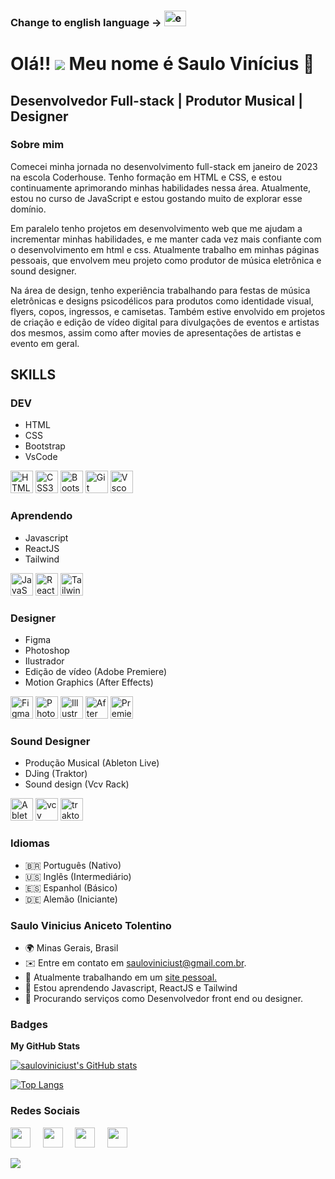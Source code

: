 ### Change to english language -> <a href="https://github.com/sauloviniciust/sauloviniciust-english.git" target="_blank" rel="noreferrer"><img src="https://t4.ftcdn.net/jpg/00/65/12/49/360_F_65124908_UpNHzTdQn2HNAIT8yYqybMQeGfsRmVc7.jpg" width="35" height="25" alt="euaflag" /></a>

# Olá!! ![](https://user-images.githubusercontent.com/18350557/176309783-0785949b-9127-417c-8b55-ab5a4333674e.gif) Meu nome é Saulo Vinícius 🖖

## Desenvolvedor Full-stack | Produtor Musical | Designer 

### Sobre mim
Comecei minha jornada no desenvolvimento full-stack em janeiro de 2023 na escola Coderhouse. Tenho formação em HTML e CSS, e estou continuamente aprimorando minhas habilidades nessa área. Atualmente, estou no curso de JavaScript e estou gostando muito de explorar esse domínio.

Em paralelo tenho projetos em desenvolvimento web que me ajudam a incrementar minhas habilidades, e me manter cada vez mais confiante com o desenvolvimento em html e css. Atualmente trabalho em minhas páginas pessoais, que envolvem meu projeto como produtor de música eletrônica e sound designer.

Na área de design, tenho experiência trabalhando para festas de música eletrônicas e designs psicodélicos para produtos como identidade visual, flyers, copos, ingressos, e camisetas. Também estive envolvido em projetos de criação e edição de vídeo digital para divulgações de eventos e artistas dos mesmos, assim como after movies de apresentações de artistas e evento em geral.

## SKILLS 

### DEV 

* HTML
* CSS
* Bootstrap
* VsCode

<p align="left">

  <a href="https://developer.mozilla.org/en-US/docs/Glossary/HTML5" target="_blank" rel="noreferrer"><img src="https://raw.githubusercontent.com/danielcranney/readme-generator/main/public/icons/skills/html5-colored.svg" width="36" height="36" alt="HTML5" /></a>
  <a href="https://www.w3.org/TR/CSS/#css" target="_blank" rel="noreferrer"><img src="https://raw.githubusercontent.com/danielcranney/readme-generator/main/public/icons/skills/css3-colored.svg" width="36" height="36" alt="CSS3" /></a>
  <a href="https://getbootstrap.com/" target="_blank" rel="noreferrer"><img src="https://raw.githubusercontent.com/danielcranney/readme-generator/main/public/icons/skills/bootstrap-colored.svg" width="36" height="36" alt="Bootstrap" /></a>
  <a href="https://git-scm.com/" target="_blank" rel="noreferrer"><img src="https://raw.githubusercontent.com/danielcranney/readme-generator/main/public/icons/skills/git-colored.svg" width="36" height="36" alt="Git" /></a>
  <a href="https://code.visualstudio.com/" target="_blank" rel="noreferrer"><img src="https://upload.wikimedia.org/wikipedia/commons/thumb/2/2d/Visual_Studio_Code_1.18_icon.svg/2056px-Visual_Studio_Code_1.18_icon.svg.png" width="36" height="36" alt="Vscode" /></a>
  
  </p>
  
### Aprendendo
* Javascript
* ReactJS
* Tailwind

<p align="left">  
  
  <a href="https://developer.mozilla.org/en-US/docs/Web/JavaScript" target="_blank" rel="noreferrer"><img src="https://raw.githubusercontent.com/danielcranney/readme-generator/main/public/icons/skills/javascript-colored.svg" width="36" height="36" alt="JavaScript" /></a>
  <a href="https://reactjs.org/" target="_blank" rel="noreferrer"><img src="https://raw.githubusercontent.com/danielcranney/readme-generator/main/public/icons/skills/react-colored.svg" width="36" height="36" alt="React" /></a>
  <a href="https://tailwindcss.com/" target="_blank" rel="noreferrer"><img src="https://raw.githubusercontent.com/danielcranney/readme-generator/main/public/icons/skills/tailwindcss-colored.svg" width="36" height="36" alt="TailwindCSS" /></a>
  
</p>

### Designer 
* Figma
* Photoshop
* Ilustrador
* Edição de vídeo (Adobe Premiere)
* Motion Graphics (After Effects)

<p align="left">

  <a href="https://www.figma.com/" target="_blank" rel="noreferrer"><img                          src="https://raw.githubusercontent.com/danielcranney/readme-generator/main/public/icons/skills/figma-colored.svg"    width="36" height="36" alt="Figma" /></a>
  <a href="https://www.adobe.com/uk/products/photoshop.html" target="_blank" rel="noreferrer"><img src="https://raw.githubusercontent.com/danielcranney/readme-generator/main/public/icons/skills/photoshop-colored.svg" width="36" height="36" alt="Photoshop" /></a>
  <a href="adobe.com/uk/products/illustrator.html" target="_blank" rel="noreferrer"><img src="https://raw.githubusercontent.com/danielcranney/readme-generator/main/public/icons/skills/illustrator-colored.svg" width="36" height="36" alt="Illustrator" /></a>
  <a href="https://www.adobe.com/uk/products/aftereffects.html" target="_blank" rel="noreferrer"><img src="https://raw.githubusercontent.com/danielcranney/readme-generator/main/public/icons/skills/aftereffects-colored.svg" width="36" height="36" alt="After Effects" /></a>
  <a href="https://www.adobe.com/uk/products/premiere.html" target="_blank" rel="noreferrer"><img src="https://raw.githubusercontent.com/danielcranney/readme-generator/main/public/icons/skills/premierepro-colored.svg" width="36" height="36" alt="Premiere Pro" /></a>
 
</p>

### Sound Designer 
* Produção Musical (Ableton Live)
* DJing (Traktor)
* Sound design (Vcv Rack)

<p align="left">
  
  <a href="https://ableton.com/" target="_blank" rel="noreferrer"><img src="https://cdn.icon-icons.com/icons2/3053/PNG/512/ableton_macos_bigsur_icon_190476.png" width="36" height="36" alt="Ableton icon" /></a>
  <a href="https://vcvrack.com/" target="_blank" rel="noreferrer"><img src="https://vcvrack.com/logo-white.svg" width="36" height="36" alt="vcv icon" /></a>
  <a href="https://traktor.com/" target="_blank" rel="noreferrer"><img src="https://github.com/sauloviniciust/sauloviniciust/assets/126627845/91b3d7eb-6dec-4c4b-b387-1579e8c071b1" width="36" height="36" alt="traktor icon" /></a>
   
</p>

### Idiomas

* 🇧🇷 Português (Nativo)
* 🇺🇸 Inglês (Intermediário)
* 🇪🇸 Espanhol (Básico)
* 🇩🇪 Alemão (Iniciante)

### Saulo Vinicius Aniceto Tolentino

* 🌍  Minas Gerais, Brasil
* ✉️  Entre em contato em <a href="mailto:sauloviniciust@gmail.com" target="_blank" rel="noreferrer">sauloviniciust@gmail.com.br.</a>  
* 🚀  Atualmente trabalhando em um <a href="https://spacechronix.vercel.app" target="_blank" rel="noreferrer">site pessoal.</a>  
* 🧠  Estou aprendendo Javascript, ReactJS e Tailwind
* 🤝  Procurando serviços como Desenvolvedor front end ou designer.

### Badges

<b>My GitHub Stats</b>

<a href="http://www.github.com/sauloviniciust"><img src="https://github-readme-stats.vercel.app/api?username=sauloviniciust&show_icons=true&hide=contribs&count_private=true&title_color=0891b2&text_color=ffffff&icon_color=0891b2&bg_color=1c1917&hide_border=true&show_icons=true" alt="sauloviniciust's GitHub stats" /></a>

[![Top Langs](https://github-readme-stats.vercel.app/api/top-langs/?username=sauloviniciust&layout=donut&show_icons=true&title_color=0891b2&text_color=ffffff&icon_color=0891b2&bg_color=1c1917&hide_border=true&show_icons=true)](https://github.com/sauloviniciust/github-readme-stats)


### Redes Sociais

<p align="left"> 
  <a href="https://www.github.com/sauloviniciust" target="_blank" rel="noreferrer"><img src="https://raw.githubusercontent.com/danielcranney/readme-generator/main/public/icons/socials/github.svg" width="32" height="32" /></a>
&nbsp;&nbsp;&nbsp;
  <a href="https://www.linkedin.com/in/saulo-vinicius-b05b38271" target="_blank" rel="noreferrer"><img src="https://raw.githubusercontent.com/danielcranney/readme-generator/main/public/icons/socials/linkedin.svg" width="32" height="32" /></a>
  &nbsp;&nbsp;&nbsp;
  <a href="https://www.instagram.com/sauloviniciust.dev/" target="_blank" rel="noreferrer"><img src="https://raw.githubusercontent.com/danielcranney/readme-generator/main/public/icons/socials/instagram.svg" width="32" height="32" /></a>
  &nbsp;&nbsp;&nbsp;
  <a href="https://www.twitter.com/sauloviniciust" target="_blank" rel="noreferrer"><img src="https://raw.githubusercontent.com/danielcranney/readme-generator/main/public/icons/socials/twitter.svg" width="32" height="32" /></a></p>
   <a href="wa.link/fovx6s" target="_blank"><img src="https://img.shields.io/badge/WhatsApp-25D366?style=for-the-badge&logo=whatsapp&logoColor=white" target="_blank"></a> 

